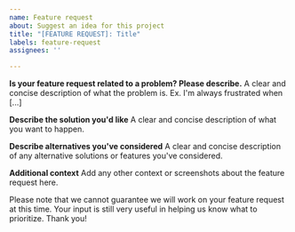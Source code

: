 ```yaml
---
name: Feature request
about: Suggest an idea for this project
title: "[FEATURE REQUEST]: Title"
labels: feature-request
assignees: ''

---
```


**Is your feature request related to a problem? Please describe.**
A clear and concise description of what the problem is. Ex. I'm always frustrated when [...]

**Describe the solution you'd like**
A clear and concise description of what you want to happen.

**Describe alternatives you've considered**
A clear and concise description of any alternative solutions or features you've considered.

**Additional context**
Add any other context or screenshots about the feature request here.

Please note that we cannot guarantee we will work on your feature request at this time. Your input is still very useful in helping us know what to prioritize. Thank you!
